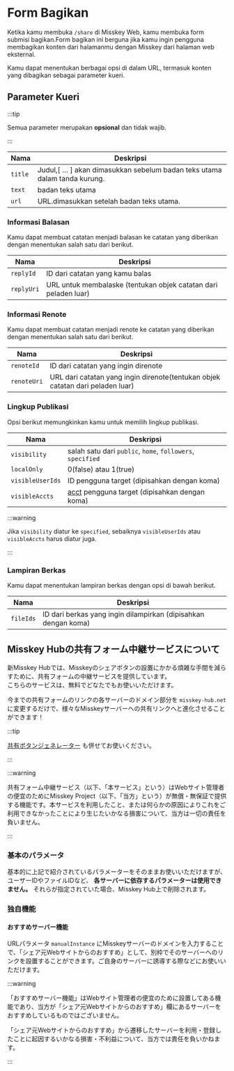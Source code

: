 # Form Bagikan

Ketika kamu membuka `/share` di Misskey Web, kamu membuka form submisi bagikan.Form bagikan ini berguna jika kamu ingin pengguna membagikan konten dari halamanmu dengan Misskey dari halaman web eksternal.

Kamu dapat menentukan berbagai opsi di dalam URL, termasuk konten yang dibagikan sebagai parameter kueri.

## Parameter Kueri

:::tip

Semua parameter merupakan **opsional** dan tidak wajib.

:::

| Nama    | Deskripsi                                                                                                                    |
| ------- | ---------------------------------------------------------------------------------------------------------------------------- |
| `title` | Judul,[ … ] akan dimasukkan sebelum badan teks utama dalam tanda kurung. |
| `text`  | badan teks utama                                                                                                             |
| `url`   | URL.dimasukkan setelah badan teks utama.                                                                                     |

### Informasi Balasan

Kamu dapat membuat catatan menjadi balasan ke catatan yang diberikan dengan menentukan salah satu dari berikut.

| Nama       | Deskripsi                                                                          |
| ---------- | ---------------------------------------------------------------------------------- |
| `replyId`  | ID dari catatan yang kamu balas                                                    |
| `replyUri` | URL untuk membalaske (tentukan objek catatan dari peladen luar) |

### Informasi Renote

Kamu dapat membuat catatan menjadi renote ke catatan yang diberikan dengan menentukan salah satu dari berikut.

| Nama        | Deskripsi                                                                                         |
| ----------- | ------------------------------------------------------------------------------------------------- |
| `renoteId`  | ID dari catatan yang ingin direnote                                                               |
| `renoteUri` | URL dari catatan yang ingin direnote(tentukan objek catatan dari peladen luar) |

### Lingkup Publikasi

Opsi berikut memungkinkan kamu untuk memilih lingkup publikasi.

| Nama             | Deskripsi                                                                               |
| ---------------- | --------------------------------------------------------------------------------------- |
| `visibility`     | salah satu dari `public`, `home`, `followers`, `specified`                              |
| `localOnly`      | 0(false) atau 1(true)                             |
| `visibleUserIds` | ID pengguna target (dipisahkan dengan koma)                          |
| `visibleAccts`   | [acct](../glossary.md#acct) pengguna target (dipisahkan dengan koma) |

:::warning

Jika `visibility` diatur ke `specified`, sebaiknya `visibleUserIds` atau `visibleAccts` harus diatur juga.

:::

### Lampiran Berkas

Kamu dapat menentukan lampiran berkas dengan opsi di bawah berikut.

| Nama      | Deskripsi                                                                         |
| --------- | --------------------------------------------------------------------------------- |
| `fileIds` | ID dari berkas yang ingin dilampirkan (dipisahkan dengan koma) |

## Misskey Hubの共有フォーム中継サービスについて

<a name="hub-share-disclaimer" id="hub-share-disclaimer"></a>

新Misskey Hubでは、Misskeyのシェアボタンの設置にかかる煩雑な手間を減らすために、共有フォームの中継サービスを提供しています。\
こちらのサービスは、無料でどなたでもお使いいただけます。

今までの共有フォームのリンクの各サーバーのドメイン部分を `misskey-hub.net` に変更するだけで、様々なMisskeyサーバーへの共有リンクへと進化させることができます！

:::tip

[共有ボタンジェネレーター](/tools/share-link-generator/) も併せてお使いください。

:::

:::warning

共有フォーム中継サービス（以下、「本サービス」という）はWebサイト管理者の便宜のためにMisskey Project（以下、「当方」という）が無償・無保証で提供する機能です。本サービスを利用したこと、または何らかの原因によりこれをご利用できなかったことにより生じたいかなる損害について、当方は一切の責任を負いません。

:::

### 基本のパラメータ

基本的に上記で紹介されているパラメーターをそのままお使いいただけますが、ユーザーIDやファイルIDなど、 **各サーバーに依存するパラメーターは使用できません。** それらが指定されていた場合、Misskey Hub上で削除されます。

### 独自機能

#### おすすめサーバー機能

URLパラメータ `manualInstance` にMisskeyサーバーのドメインを入力することで、「シェア元Webサイトからのおすすめ」として、別枠でそのサーバーへのリンクを設置することができます。ご自身のサーバーに誘導する際などにお使いいただけます。

:::warning

「おすすめサーバー機能」はWebサイト管理者の便宜のために設置してある機能であり、当方が「シェア元Webサイトからのおすすめ」欄にあるサーバーをおすすめしているものではございません。

「シェア元Webサイトからのおすすめ」から遷移したサーバーを利用・登録したことに起因するいかなる損害・不利益について、当方では責任を負いかねます。

:::
